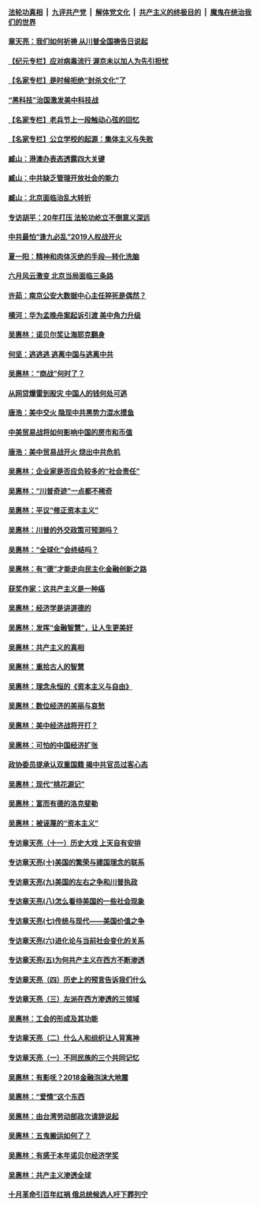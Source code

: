 

####  [法轮功真相](../../../../basic/blob/master/README.md?t=06291002) &nbsp;|&nbsp; [九评共产党](../../../../9ping.md/blob/master/README.md?t=06291002) &nbsp;|&nbsp; [解体党文化](../../../../jtdwh.md/blob/master/README.md?t=06291002)  &nbsp;|&nbsp; [共产主义的终极目的](../../../../gczydzjmd.md/blob/master/README.md?t=06291002) &nbsp;|&nbsp; [魔鬼在统治我们的世界](../../../../mgztzwmdsj.md/blob/master/README.md?t=06291002) 

#### [章天亮：我们如何祈祷 从川普全国祷告日说起](../pages/nsc423/n11944627.md?t=06291002) 

#### [【纪元专栏】应对病毒流行 渥京未以加人为先引担忧](../pages/nsc423/n11875714.md?t=06291002) 

#### [【名家专栏】是时候拒绝“封杀文化”了](../pages/nsc423/n11814093.md?t=06291002) 

#### [“黑科技”治国激发美中科技战](../pages/nsc423/n11638056.md?t=06291002) 

#### [【名家专栏】老兵节上一段触动心弦的回忆](../pages/nsc423/n11646016.md?t=06291002) 

#### [【名家专栏】公立学校的起源：集体主义与失败](../pages/nsc423/n11601833.md?t=06291002) 

#### [臧山：港澳办表态透露四大关键](../pages/nsc423/n11421628.md?t=06291002) 

#### [臧山：中共缺乏管理开放社会的能力](../pages/nsc423/n11407457.md?t=06291002) 

#### [臧山：北京面临治乱大转折](../pages/nsc423/n11406895.md?t=06291002) 

#### [专访胡平：20年打压 法轮功屹立不倒意义深远](../pages/nsc423/n11398800.md?t=06291002) 

#### [中共最怕“逢九必乱”2019人权战开火](../pages/nsc423/n11385248.md?t=06291002) 

#### [夏一阳：精神和肉体灭绝的手段—转化洗脑](../pages/nsc423/n11368250.md?t=06291002) 

#### [六月风云激变 北京当局面临三条路](../pages/nsc423/n11313668.md?t=06291002) 

#### [许茹：南京公安大数据中心主任猝死是偶然？](../pages/nsc423/n11064744.md?t=06291002) 

#### [横河：华为孟晚舟案起诉引渡 美中角力升级](../pages/nsc423/n11027230.md?t=06291002) 

#### [吴惠林：诺贝尔奖让海耶克翻身](../pages/nsc423/n10890049.md?t=06291002) 

#### [何坚：逃逃逃 逃离中国与逃离中共](../pages/nsc423/n10592891.md?t=06291002) 

#### [吴惠林：“商战”何时了？](../pages/nsc423/n10573558.md?t=06291002) 

#### [从网贷爆雷到股灾 中国人的钱何处可逃](../pages/nsc423/n10572800.md?t=06291002) 

#### [唐浩：美中交火 隐现中共黑势力混水摸鱼](../pages/nsc423/n10544040.md?t=06291002) 

#### [中美贸易战将如何影响中国的房市和币值](../pages/nsc423/n10543697.md?t=06291002) 

#### [唐浩：美中贸易战开火 烧出中共危机](../pages/nsc423/n10540126.md?t=06291002) 

#### [吴惠林：企业家是否应负较多的“社会责任”](../pages/nsc423/n10535022.md?t=06291002) 

#### [吴惠林：“川普奇迹”一点都不稀奇](../pages/nsc423/n10512808.md?t=06291002) 

#### [吴惠林：平议“修正资本主义”](../pages/nsc423/n10495724.md?t=06291002) 

#### [吴惠林：川普的外交政策可预测吗？](../pages/nsc423/n10462387.md?t=06291002) 

#### [吴惠林：“全球化”会终结吗？](../pages/nsc423/n10452838.md?t=06291002) 

#### [吴惠林：有“德”才能走向民主化金融创新之路](../pages/nsc423/n10432292.md?t=06291002) 

#### [获奖作家：这共产主义是一种癌](../pages/nsc423/n10431541.md?t=06291002) 

#### [吴惠林：经济学是讲道德的](../pages/nsc423/n10398014.md?t=06291002) 

#### [吴惠林：发挥“金融智慧”，让人生更美好](../pages/nsc423/n10375019.md?t=06291002) 

#### [吴惠林：共产主义的真相](../pages/nsc423/n10351394.md?t=06291002) 

#### [吴惠林：重拾古人的智慧](../pages/nsc423/n10337691.md?t=06291002) 

#### [吴惠林：理念永恒的《资本主义与自由》](../pages/nsc423/n10316274.md?t=06291002) 

#### [吴惠林：数位经济的美丽与哀愁](../pages/nsc423/n10292946.md?t=06291002) 

#### [吴惠林：美中经济战将开打？](../pages/nsc423/n10258825.md?t=06291002) 

#### [吴惠林：可怕的中国经济扩张](../pages/nsc423/n10219147.md?t=06291002) 

#### [政协委员提承认双重国籍 揭中共官员过客心态](../pages/nsc423/n10208809.md?t=06291002) 

#### [吴惠林：现代“桃花源记”](../pages/nsc423/n10185234.md?t=06291002) 

#### [吴惠林：富而有德的洛克斐勒](../pages/nsc423/n10142264.md?t=06291002) 

#### [吴惠林：被诬蔑的“资本主义”](../pages/nsc423/n10124816.md?t=06291002) 

#### [专访章天亮（十一）历史大戏 上天自有安排](../pages/nsc423/n10094905.md?t=06291002) 

#### [专访章天亮(十)美国的繁荣与建国理念的联系](../pages/nsc423/n10094899.md?t=06291002) 

#### [专访章天亮(九)美国的左右之争和川普执政](../pages/nsc423/n10094889.md?t=06291002) 

#### [专访章天亮(八)怎么看待美国的一些社会现象](../pages/nsc423/n10094857.md?t=06291002) 

#### [专访章天亮(七)传统与现代——美国价值之争](../pages/nsc423/n10093140.md?t=06291002) 

#### [专访章天亮(六)进化论与当前社会变化的关系](../pages/nsc423/n10092036.md?t=06291002) 

#### [专访章天亮(五)为何共产主义在西方不断渗透](../pages/nsc423/n10083620.md?t=06291002) 

#### [专访章天亮（四）历史上的预言告诉我们什么](../pages/nsc423/n10083606.md?t=06291002) 

#### [专访章天亮（三）左派在西方渗透的三领域](../pages/nsc423/n10081115.md?t=06291002) 

#### [吴惠林：工会的形成及其功能](../pages/nsc423/n10080633.md?t=06291002) 

#### [专访章天亮（二）什么人和组织让人背离神](../pages/nsc423/n10076637.md?t=06291002) 

#### [专访章天亮（一）不同民族的三个共同记忆](../pages/nsc423/n10074188.md?t=06291002) 

#### [吴惠林：有影呒？2018金融泡沫大地震](../pages/nsc423/n10040534.md?t=06291002) 

#### [吴惠林：“爱情”这个东西](../pages/nsc423/n10019423.md?t=06291002) 

#### [吴惠林：由台湾劳动部政次请辞说起](../pages/nsc423/n9979679.md?t=06291002) 

#### [吴惠林：五鬼搬运如何了？](../pages/nsc423/n9925338.md?t=06291002) 

#### [吴惠林：有感于本年诺贝尔经济学奖](../pages/nsc423/n9871883.md?t=06291002) 

#### [吴惠林：共产主义渗透全球](../pages/nsc423/n9812748.md?t=06291002) 

#### [十月革命引百年红祸 俄总统候选人吁下葬列宁](../pages/nsc423/n9810182.md?t=06291002) 

